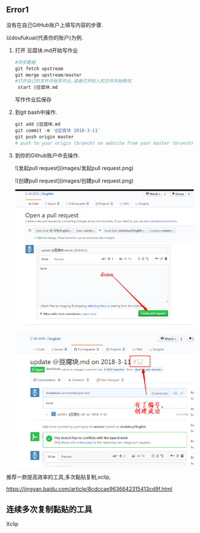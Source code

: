 

## Error1

没有在自己GitHub账户上填写内容的步骤.

以doufukuai(代表你的账户)为例.

1. 打开 豆腐块.md开始写作业

   ```python
   #同步数据
   git fetch upstream
   git merge upstream/master
   #打开自己的文件开始写作业,或者打开别人的文件开始修改.
    start @豆腐块.md
   ```

   写作作业后保存

2. 到git bash中操作.

   ```python
   git add @豆腐块.md
   git commit -m '@豆腐块 2018-3-11'
   git push origin master
   # push to your origin (branch) on website from your master (branch) on computer 

   ```

3. 到你的Github账户中去操作.

   ![发起pull request](images/发起pull request.png)

   ![创建pull request](images/创建pull request.png)

   ![done](images/done.png)

   ![创建成功](images/创建成功.png)



推荐一款提高效率的工具,多次黏贴复制,xclip,

https://jingyan.baidu.com/article/8cdccae9636642315413cd9f.html

##  连续多次复制黏贴的工具

Xclip

